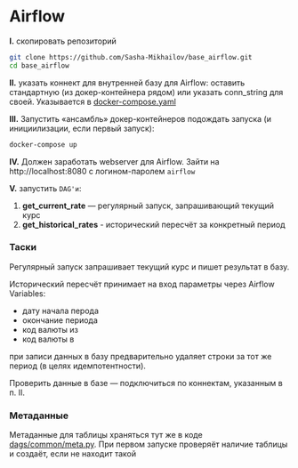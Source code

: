 # Airflow 
**I.** скопировать репозиторий 
```bash
git clone https://github.com/Sasha-Mikhailov/base_airflow.git
cd base_airflow
```

**II.** указать коннект для внутренней базу для Airflow: оставить стандартную (из докер-контейнера рядом) или указать conn_string для своей. 
Указывается в [docker-compose.yaml](https://github.com/Sasha-Mikhailov/base_airflow/blob/d479f34a2d2a80d656eba56df667d00714c2684b/docker-compose.yaml#L52-L53) 

**III.** Запустить «ансамбль» докер-контейнеров подождать запуска (и инициилизации, если первый запуск):
```bash
docker-compose up
```

**IV.** Должен заработать webserver для Airflow. Зайти на http://localhost:8080 с логином-паролем `airflow`

**V.** запустить `DAG'и`:
1. **get_current_rate** — регулярный запуск, запрашивающий текущий курс
2. **get_historical_rates** - исторический пересчёт за конкретный период


### Таски
Регулярный запуск запрашивает текущий курс и пишет результат в базу.

Исторический пересчёт принимает на вход параметры через Airflow Variables:
- дату начала перода
- окончание периода
- код валюты из
- код валюты в

при записи данных в базу предварительно удаляет строки за тот же период (в целях идемпотентности).

Проверить данные в базе — подключиться по коннектам, указанным в п. II.


### Метаданные 
Метаданные для таблицы храняться тут же в коде [dags/common/meta.py](dags/common/meta.py). При первом запуске проверяёт наличие таблицы и создаёт, если не находит такой